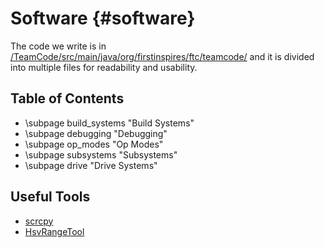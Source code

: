Software {#software}
==================================


The code we write is in [/TeamCode/src/main/java/org/firstinspires/ftc/teamcode/](https://github.com/The-Knights-of-Ni/CenterStage/tree/master/TeamCode/src/main/java/org/firstinspires/ftc/teamcode)
and it is divided into multiple files for readability and usability.

## Table of Contents

- \subpage build_systems "Build Systems"
- \subpage debugging "Debugging"
- \subpage op_modes "Op Modes"
- \subpage subsystems "Subsystems"
- \subpage drive "Drive Systems"

## Useful Tools

- [scrcpy](https://github.com/Genymobile/scrcpy)
- [HsvRangeTool](https://github.com/The-Knights-of-Ni/HsvRangeTool)
